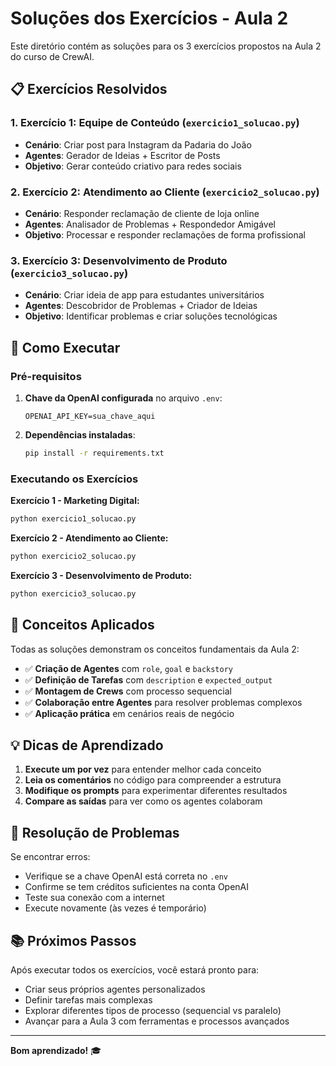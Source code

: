 # Soluções dos Exercícios - Aula 2

Este diretório contém as soluções para os 3 exercícios propostos na Aula 2 do curso de CrewAI.

## 📋 Exercícios Resolvidos

### 1. **Exercício 1: Equipe de Conteúdo** (`exercicio1_solucao.py`)

- **Cenário**: Criar post para Instagram da Padaria do João
- **Agentes**: Gerador de Ideias + Escritor de Posts
- **Objetivo**: Gerar conteúdo criativo para redes sociais

### 2. **Exercício 2: Atendimento ao Cliente** (`exercicio2_solucao.py`)

- **Cenário**: Responder reclamação de cliente de loja online
- **Agentes**: Analisador de Problemas + Respondedor Amigável
- **Objetivo**: Processar e responder reclamações de forma profissional

### 3. **Exercício 3: Desenvolvimento de Produto** (`exercicio3_solucao.py`)

- **Cenário**: Criar ideia de app para estudantes universitários
- **Agentes**: Descobridor de Problemas + Criador de Ideias
- **Objetivo**: Identificar problemas e criar soluções tecnológicas

## 🚀 Como Executar

### Pré-requisitos

1. **Chave da OpenAI configurada** no arquivo `.env`:

   ```
   OPENAI_API_KEY=sua_chave_aqui
   ```

2. **Dependências instaladas**:

   ```bash
   pip install -r requirements.txt
   ```

### Executando os Exercícios

**Exercício 1 - Marketing Digital:**

```bash
python exercicio1_solucao.py
```

**Exercício 2 - Atendimento ao Cliente:**

```bash
python exercicio2_solucao.py
```

**Exercício 3 - Desenvolvimento de Produto:**

```bash
python exercicio3_solucao.py
```

## 🎯 Conceitos Aplicados

Todas as soluções demonstram os conceitos fundamentais da Aula 2:

- ✅ **Criação de Agentes** com `role`, `goal` e `backstory`
- ✅ **Definição de Tarefas** com `description` e `expected_output`
- ✅ **Montagem de Crews** com processo sequencial
- ✅ **Colaboração entre Agentes** para resolver problemas complexos
- ✅ **Aplicação prática** em cenários reais de negócio

## 💡 Dicas de Aprendizado

1. **Execute um por vez** para entender melhor cada conceito
2. **Leia os comentários** no código para compreender a estrutura
3. **Modifique os prompts** para experimentar diferentes resultados
4. **Compare as saídas** para ver como os agentes colaboram

## 🔧 Resolução de Problemas

Se encontrar erros:

- Verifique se a chave OpenAI está correta no `.env`
- Confirme se tem créditos suficientes na conta OpenAI
- Teste sua conexão com a internet
- Execute novamente (às vezes é temporário)

## 📚 Próximos Passos

Após executar todos os exercícios, você estará pronto para:

- Criar seus próprios agentes personalizados
- Definir tarefas mais complexas
- Explorar diferentes tipos de processo (sequencial vs paralelo)
- Avançar para a Aula 3 com ferramentas e processos avançados

---

**Bom aprendizado!** 🎓
